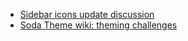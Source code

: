 * [Sidebar icons update discussion](https://forum.sublimetext.com/t/sidebar-icons-in-themes/)
* [Soda Theme wiki: theming challenges](https://github.com/buymeasoda/soda-theme/wiki/Theme-challenges-and-ideas)
